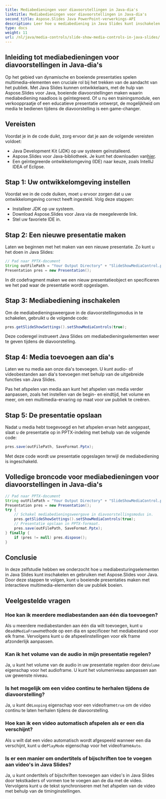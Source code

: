 ```yaml
---
title: Mediabedieningen voor diavoorstellingen in Java-dia's
linktitle: Mediabedieningen voor diavoorstellingen in Java-dia's
second_title: Aspose.Slides Java PowerPoint-verwerkings-API
description: Leer hoe u mediabediening in Java Slides kunt inschakelen en gebruiken met Aspose.Slides voor Java. Verbeter uw presentaties met mediabediening.
type: docs
weight: 11
url: /nl/java/media-controls/slide-show-media-controls-in-java-slides/
---
```


## Inleiding tot mediabedieningen voor diavoorstellingen in Java-dia's

Op het gebied van dynamische en boeiende presentaties spelen multimedia-elementen een cruciale rol bij het trekken van de aandacht van het publiek. Met Java Slides kunnen ontwikkelaars, met de hulp van Aspose.Slides voor Java, boeiende diavoorstellingen maken waarin mediabediening naadloos is geïntegreerd. Of u nu een trainingsmodule, een verkooppraatje of een educatieve presentatie ontwerpt, de mogelijkheid om media te bedienen tijdens de diavoorstelling is een game-changer.

## Vereisten

Voordat je in de code duikt, zorg ervoor dat je aan de volgende vereisten voldoet:

- Java Development Kit (JDK) op uw systeem geïnstalleerd.
-  Aspose.Slides voor Java-bibliotheek. Je kunt het downloaden van[hier](https://releases.aspose.com/slides/java/).
- Een geïntegreerde ontwikkelomgeving (IDE) naar keuze, zoals IntelliJ IDEA of Eclipse.

## Stap 1: Uw ontwikkelomgeving instellen

Voordat we in de code duiken, moet u ervoor zorgen dat u uw ontwikkelomgeving correct heeft ingesteld. Volg deze stappen:

- Installeer JDK op uw systeem.
- Download Aspose.Slides voor Java via de meegeleverde link.
- Stel uw favoriete IDE in.

## Stap 2: Een nieuwe presentatie maken

Laten we beginnen met het maken van een nieuwe presentatie. Zo kunt u het doen in Java Slides:

```java
// Pad naar PPTX-document
String outFilePath = "Your Output Directory" + "SlideShowMediaControl.pptx";
Presentation pres = new Presentation();
```

In dit codefragment maken we een nieuw presentatieobject en specificeren we het pad waar de presentatie wordt opgeslagen.

## Stap 3: Mediabediening inschakelen

Om de mediabedieningsweergave in de diavoorstellingsmodus in te schakelen, gebruikt u de volgende code:

```java
pres.getSlideShowSettings().setShowMediaControls(true);
```

Deze coderegel instrueert Java Slides om mediabedieningselementen weer te geven tijdens de diavoorstelling.

## Stap 4: Media toevoegen aan dia's

Laten we nu media aan onze dia's toevoegen. U kunt audio- of videobestanden aan dia's toevoegen met behulp van de uitgebreide functies van Java Slides.

Pas het afspelen van media aan
kunt het afspelen van media verder aanpassen, zoals het instellen van de begin- en eindtijd, het volume en meer, om een multimedia-ervaring op maat voor uw publiek te creëren.

## Stap 5: De presentatie opslaan

Nadat u media hebt toegevoegd en het afspelen ervan hebt aangepast, slaat u de presentatie op in PPTX-indeling met behulp van de volgende code:

```java
pres.save(outFilePath, SaveFormat.Pptx);
```

Met deze code wordt uw presentatie opgeslagen terwijl de mediabediening is ingeschakeld.

## Volledige broncode voor mediabedieningen voor diavoorstellingen in Java-dia's

```java
// Pad naar PPTX-document
String outFilePath = "Your Output Directory" + "SlideShowMediaControl.pptx";
Presentation pres = new Presentation();
try {
	// Schakel mediabedieningsweergave in diavoorstellingsmodus in.
	pres.getSlideShowSettings().setShowMediaControls(true);
	// Presentatie opslaan in PPTX-formaat.
	pres.save(outFilePath, SaveFormat.Pptx);
} finally {
	if (pres != null) pres.dispose();
}
```

## Conclusie

In deze zelfstudie hebben we onderzocht hoe u mediabesturingselementen in Java Slides kunt inschakelen en gebruiken met Aspose.Slides voor Java. Door deze stappen te volgen, kunt u boeiende presentaties maken met interactieve multimedia-elementen die uw publiek boeien.

## Veelgestelde vragen

### Hoe kan ik meerdere mediabestanden aan één dia toevoegen?

 Als u meerdere mediabestanden aan één dia wilt toevoegen, kunt u de`addMediaFrame`methode op een dia en specificeer het mediabestand voor elk frame. Vervolgens kunt u de afspeelinstellingen voor elk frame afzonderlijk aanpassen.

### Kan ik het volume van de audio in mijn presentatie regelen?

 Ja, u kunt het volume van de audio in uw presentatie regelen door de`Volume` eigenschap voor het audioframe. U kunt het volumeniveau aanpassen aan uw gewenste niveau.

### Is het mogelijk om een video continu te herhalen tijdens de diavoorstelling?

 Ja, u kunt de`Looping` eigenschap voor een videoframe`true` om de video continu te laten herhalen tijdens de diavoorstelling.

### Hoe kan ik een video automatisch afspelen als er een dia verschijnt?

 Als u wilt dat een video automatisch wordt afgespeeld wanneer een dia verschijnt, kunt u de`PlayMode` eigenschap voor het videoframe`Auto`.

### Is er een manier om ondertitels of bijschriften toe te voegen aan video's in Java Slides?

Ja, u kunt ondertitels of bijschriften toevoegen aan video's in Java Slides door tekstkaders of vormen toe te voegen aan de dia met de video. Vervolgens kunt u de tekst synchroniseren met het afspelen van de video met behulp van de timinginstellingen.